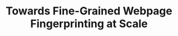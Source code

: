 ---
title: "Towards Fine-Grained Webpage Fingerprinting at Scale"
excerpt: ACM Conference on Computer and Communications Security (CCS) 2024
authors: Xiyuan Zhao, Xinhao Deng, Qi Li, Yunpeng Liu, <strong>Zhuotao Liu</strong>, Kun Sun, Ke Xu.
seq: 4
conference: "CCS24"
conference_url: "https://www.sigsac.org/ccs/CCS2024/"
tag: CCS24
year: 2024
---